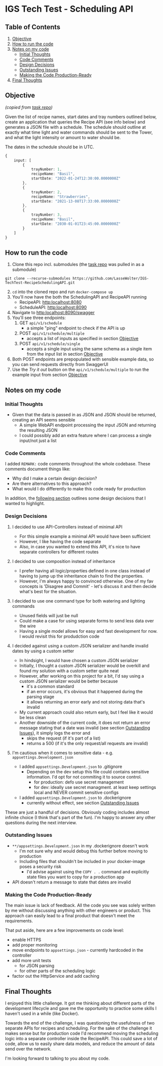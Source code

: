 # IGS Tech Test - Scheduling API

## Table of Contents
1. [Objective](#objective)
2. [How to run the code](#how-to-run-the-code)
3. [Notes on my code](#notes-on-my-code)
    - [Initial Thoughts](#initial-thoughts)
    - [Code Comments](#code-comments) 
    - [Design Decisions](#design-decisions)
    - [Outstanding Issues](#outstanding-issues)
    - [Making the Code Production-Ready](#making-the-code-production-ready)
4. [Final Thoughts](#final-thoughts)

## Objective

_(copied from [task repo](https://github.com/intelligent-growth-solutions/tech-test-software-engineer))_

Given the list of recipe names, start dates and tray numbers outlined below, create an application that queries the
Recipe API (see info below) and generates a JSON file with a schedule. The schedule should outline at exactly what time
light and water commands should be sent to the Tower, and what the light intensity or amount to water should be.

The dates in the schedule should be in UTC.

```typescript
{
    input: [
        {
            trayNumber: 1,
            recipeName: "Basil",
            startDate: "2022-01-24T12:30:00.0000000Z"
        },
        {
            trayNumber: 2,
            recipeName: "Strawberries",
            startDate: "2021-13-08T17:33:00.0000000Z"
        },
        {
            trayNumber: 3,
            recipeName: "Basil",
            startDate: "2030-01-01T23:45:00.0000000Z"
        }
    ]
}
```

## How to run the code

1. Clone this repo incl. submodules (the [task repo](https://github.com/intelligent-growth-solutions/tech-test-software-engineer) was pulled in as a submodule)
```
git clone --recurse-submodules https://github.com/LasseWolter/IGS-TechTest-RecipeSchedulingAPI.git
```
2. `cd` into the cloned repo and run `docker-compose up`
3. You'll now have the both the SchedulingAPI and RecipeAPI running
    * RecipeAPI: [http:localhost:8080](http:localhost:8080/swagger)
    * ScheduleAPI: [http:localhost:8090](http:localhost:8090/swagger)
4. Navigate to [http:localhost:8090/swagger](http:localhost:8090/swagger)
5. You'll see three endpoints:
    1. GET `api/v1/schedule`
        * a simple "ping" endpoint to check if the API is up
    2. POST `api/v1/schedule/multiple`
        * accepts a list of inputs as specified in section [Objective](#objective)
    3. POST `api/v1/schedule/single`
        * accepts a single input using the same schema as a single item from the input list in section [Objective](#objective)
6. Both POST endpoints are prepopulated with sensible example data, so you can send requests directly from SwaggerUI
7. Use the _Try it out_ button on the `api/v1/schedule/multiple` to run the example input from
   section [Objective](#objective)

## Notes on my code

### Initial Thoughts

* Given that the data is passed in as JSON and JSON should be returned, creating an API seems sensible
    * A simple WebAPI endpoint processing the input JSON and returning the resulting JSON
    * I could possibly add an extra feature where I can process a single input/not just a list


### Code Comments
I added `REMARK:` code comments throughout the whole codebase. 
These comments document things like: 
* Why did I make a certain design decision?
* Are there alternatives to this approach?
* What would I do differently to make this code ready for production

In addition, the [following section](#design-decisions) outlines some design decisions that I wanted to highlight. 

### Design Decisions
1. I decided to use API-Controllers instead of minimal API
    * For this simple example a minimal API would have been sufficient
    * However, I like having the code separate
    * Also, in case you wanted to extend this API, it's nice to have separate controllers for different routes


2. I decided to use composition instead of inheritance
    * I prefer having all logic/properties defined in one class instead of having to jump up the inheritance chain to
      find the properties.
    * However, I'm always happy to convinced otherwise. One of my fav concepts is 'Disagree and Commit' - let's discuss
      it and then decide what's best for the situation.


3. I decided to use one command type for both watering and lighting commands
    * Unused fields will just be null
    * Could make a case for using separate forms to send less data over the wire
    * Having a single model allows for easy and fast development for now. I would revisit this for produdction code


4. I decided against using a custom JSON serializer and handle invalid dates by using a custom setter 
    * In hindsight, I would have chosen a custom JSON serializer 
    * Initially, I thought a custom JSON serializer would be overkill and found my solution with a custom setter quite neat
    * However, after working on this project for a bit, I'd say using a custom JSON serializer would be better because
      * it's a common standard 
      * if an error occurs, it's obvious that it happened during the parsing stage 
      * it allows returning an error early and not storing data that's invalid 
    * My current approach could also return early, but I feel like it would be less clean
    * Another downside of the current code, it does not return an error message stating that a date was invalid (see section [Outstanding Issues](#outstanding-issues)), it simply logs the error and
      * skips the request (if it's part of a list) 
      * returns a 500 (if it's the only request/all requests are invalid)


5. I'm cautious when it comes to sensitive data - e.g. `appsettings.Development.json`
   - I added `appsettings.Development.json` to .gitignore
       - Depending on the dev setup this file could contains sensitive information. I'd opt for not commiting it to source control.
           - for production: defo use secret management
           - for dev: ideally use secret managment. at least keep settings local and NEVER commit sensitive configs
   - I added `appsettings.Development.json` to .dockerignore 
     - currently without effect, see section [Outstanding Issues](#outstanding-issues)

These are just a handful of decisions. Obviously coding includes almost infinite choice (I think that's part of the fun).
I'm happy to answer any other questions during the next interview.

### Outstanding Issues
- `**/appsettings.Development.json` in my .dockerignore doesn't work
    - I'm not sure why and would debug this further before moving to production
    - Including files that shouldn't be included in your docker-image poses a security risk
        - I'd advise against using the `COPY . .` command and explicitly state files you want to copy for a production app
- API doesn't return a message to state that dates are invalid 

### Making the Code Production-Ready
The main issue is lack of feedback. All the code you see was solely written by me without discussing anything with other engineers or product.
This approach can easily lead to a final product that doesn't meet the requirements.

That put aside, here are a few improvements on code level: 
- enable HTTPS
- add proper monitoring 
- move endpoints to `appsettings.json` - currently hardcoded in the controller
- add more unit tests
  - for JSON parsing 
  - for other parts of the scheduling logic
- factor out the HttpService and add caching

## Final Thoughts
I enjoyed this little challenge. It got me thinking about different parts of the development lifecycle and gave me the 
opportunity to practice some skills I haven't used in a while (like Docker). 

Towards the end of the challenge, I was questioning the usefulness of two separate APIs for recipes and scheduling. 
For the sake of the challenge it makes sense but for production code I'd recommend moving the scheduling logic 
into a separate controller inside the RecipeAPI. This could save a lot of code, allow us to easily 
share data models, and reduce the amount of data send over the network.

I'm looking forward to talking to you about my code.